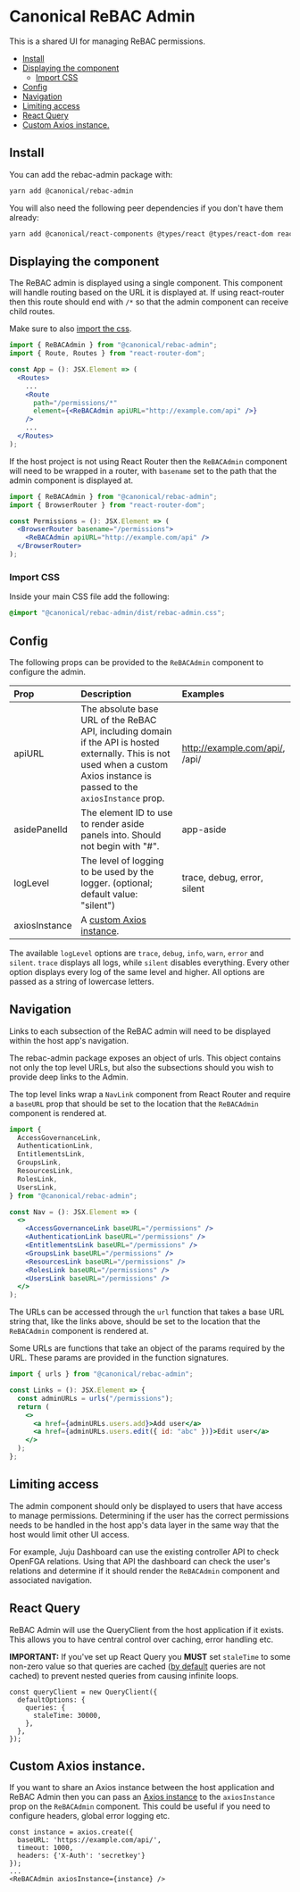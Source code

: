 # Canonical ReBAC Admin

This is a shared UI for managing ReBAC permissions.

- [Install](#install)
- [Displaying the component](#displaying-the-component)
  - [Import CSS](#import-css)
- [Config](#config)
- [Navigation](#navigation)
- [Limiting access](#limiting-access)
- [React Query](#react-query)
- [Custom Axios instance.](#custom-axios-instance)

## Install

You can add the rebac-admin package with:

```bash
yarn add @canonical/rebac-admin
```

You will also need the following peer dependencies if you don't have them already:

```bash
yarn add @canonical/react-components @types/react @types/react-dom react react-dom vanilla-framework react-router-dom axios @tanstack/react-query formik yup
```

## Displaying the component

The ReBAC admin is displayed using a single component. This component will
handle routing based on the URL it is displayed at. If using react-router
then this route should end with `/*` so that the admin component can receive
child routes.

Make sure to also [import the css](#import-css).

```jsx
import { ReBACAdmin } from "@canonical/rebac-admin";
import { Route, Routes } from "react-router-dom";

const App = (): JSX.Element => (
  <Routes>
    ...
    <Route
      path="/permissions/*"
      element={<ReBACAdmin apiURL="http://example.com/api" />}
    />
    ...
  </Routes>
);
```

If the host project is not using React Router then the `ReBACAdmin` component
will need to be wrapped in a router, with `basename` set to the path that the
admin component is displayed at.

```jsx
import { ReBACAdmin } from "@canonical/rebac-admin";
import { BrowserRouter } from "react-router-dom";

const Permissions = (): JSX.Element => (
  <BrowserRouter basename="/permissions">
    <ReBACAdmin apiURL="http://example.com/api" />
  </BrowserRouter>
);
```

### Import CSS

Inside your main CSS file add the following:

```css
@import "@canonical/rebac-admin/dist/rebac-admin.css";
```

## Config

The following props can be provided to the `ReBACAdmin` component to configure the admin.

| Prop     | Description                                                                          | Examples                       |
| :------- | :----------------------------------------------------------------------------------- | :----------------------------- |
| apiURL   | The absolute base URL of the ReBAC API, including domain if the API is hosted externally. This is not used when a custom Axios instance is passed to the `axiosInstance` prop. | http://example.com/api/, /api/ |
| asidePanelId | The element ID to use to render aside panels into. Should not begin with "#".        | app-aside                      |
| logLevel | The level of logging to be used by the logger. (optional; default value: "silent")   | trace, debug, error, silent    |
| axiosInstance    | A [custom Axios instance](#custom-axios-instance).   |

The available `logLevel` options are `trace`, `debug`, `info`, `warn`, `error`
and `silent`. `trace` displays all logs, while `silent` disables everything.
Every other option displays every log of the same level and higher. All options
are passed as a string of lowercase letters.

## Navigation

Links to each subsection of the ReBAC admin will need to be displayed within
the host app's navigation.

The rebac-admin package exposes an object of urls. This object contains not only
the top level URLs, but also the subsections should you wish to provide deep
links to the Admin.

The top level links wrap a `NavLink` component from React Router and require a
`baseURL` prop that should be set to the location that the `ReBACAdmin`
component is rendered at.

```jsx
import {
  AccessGovernanceLink,
  AuthenticationLink,
  EntitlementsLink,
  GroupsLink,
  ResourcesLink,
  RolesLink,
  UsersLink,
} from "@canonical/rebac-admin";

const Nav = (): JSX.Element => (
  <>
    <AccessGovernanceLink baseURL="/permissions" />
    <AuthenticationLink baseURL="/permissions" />
    <EntitlementsLink baseURL="/permissions" />
    <GroupsLink baseURL="/permissions" />
    <ResourcesLink baseURL="/permissions" />
    <RolesLink baseURL="/permissions" />
    <UsersLink baseURL="/permissions" />
  </>
);
```

The URLs can be accessed through the `url` function that takes a base URL
string that, like the links above, should be set to the location that the `ReBACAdmin`
component is rendered at.

Some URLs are functions that take an object of the params required by the
URL. These params are provided in the function signatures.

```jsx
import { urls } from "@canonical/rebac-admin";

const Links = (): JSX.Element => {
  const adminURLs = urls("/permissions");
  return (
    <>
      <a href={adminURLs.users.add}>Add user</a>
      <a href={adminURLs.users.edit({ id: "abc" })}>Edit user</a>
    </>
  );
};

```

## Limiting access

The admin component should only be displayed to users that have access to manage
permissions. Determining if the user has the correct permissions needs to be
handled in the host app's data layer in the same way that the host would limit
other UI access.

For example, Juju Dashboard can use the existing controller API to check OpenFGA
relations. Using that API the dashboard can check the user's relations and
determine if it should render the `ReBACAdmin` component and associated
navigation.

## React Query

ReBAC Admin will use the QueryClient from the host application if it exists.
This allows you to have central control over caching, error handling etc.

**IMPORTANT:** If you've set up React Query you **MUST** set `staleTime` to some
non-zero value so that queries are cached ([by default](https://tanstack.com/query/latest/docs/framework/react/guides/important-defaults) queries are not cached) to prevent nested queries from causing
infinite loops.

```
const queryClient = new QueryClient({
  defaultOptions: {
    queries: {
      staleTime: 30000,
    },
  },
});
```

## Custom Axios instance.

If you want to share an Axios instance between the host application and
ReBAC Admin then you can pass an [Axios instance](https://axios-http.com/docs/instance) to the
`axiosInstance` prop on the `ReBACAdmin` component. This could be useful if you
need to configure headers, global error logging etc.

```
const instance = axios.create({
  baseURL: 'https://example.com/api/',
  timeout: 1000,
  headers: {'X-Auth': 'secretkey'}
});
...
<ReBACAdmin axiosInstance={instance} />
```
